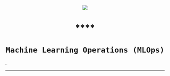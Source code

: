 <p align=center><img src=[https://d31uz8lwfmyn8g.cloudfront.net/Assets/logo-henry-white-lg.png](https://github.com/RAcunaProyectos/Proyecto_MLOps/assets/150960793/94a62d30-4163-4e65-8ca6-7274ee1676cf)><p>

# <h1 align=center> **** </h1>

# <h1 align=center>**`Machine Learning Operations (MLOps)`**</h1>

<p align="center">

</p>

.  

<hr>  
